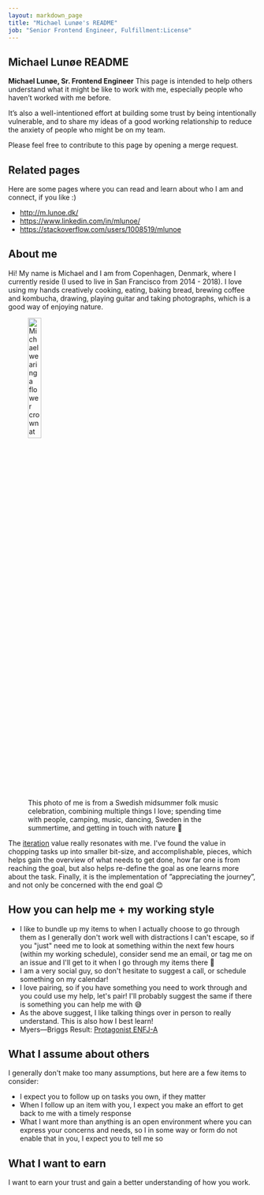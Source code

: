 ```yaml
---
layout: markdown_page
title: "Michael Lunøe's README"
job: "Senior Frontend Engineer, Fulfillment:License"
---
```


## Michael Lunøe README

**Michael Lunøe, Sr. Frontend Engineer** This page is intended to help others understand what it might be like to work with me, especially people who haven’t worked with me before.

It’s also a well-intentioned effort at building some trust by being intentionally vulnerable, and to share my ideas of a good working relationship to reduce the anxiety of people who might be on my team.

Please feel free to contribute to this page by opening a merge request.

## Related pages

Here are some pages where you can read and learn about who I am and connect, if you like :)

- http://m.lunoe.dk/
- https://www.linkedin.com/in/mlunoe/
- https://stackoverflow.com/users/1008519/mlunoe

## About me

Hi! My name is Michael and I am from Copenhagen, Denmark, where I currently reside (I used to live in San Francisco from 2014 - 2018). I love using my hands creatively cooking, eating, baking bread, brewing coffee and kombucha, drawing, playing guitar and taking photographs, which is a good way of enjoying nature.

<figure>
  <picture>
    <img alt="Michael wearing a flower crown at a Swedish folk music midsummer celebration" src="https://gitlab.com/gitlab-com/www-gitlab-com/uploads/d1f50cacd8cf90780e74fe0bb6887bc5/839369E5-7D92-4E33-8F20-A644EA1DA43F.jpg" width="25%" />
  </picture>
  <figcaption>This photo of me is from a Swedish midsummer folk music celebration, combining multiple things I love; spending time with people, camping, music, dancing, Sweden in the summertime, and getting in touch with nature 🌿</figcaption>
</figure>

The [iteration](/handbook/values/#iteration) value really resonates with me. I've found the value in chopping tasks up into smaller bit-size, and accomplishable, pieces, which helps gain the overview of what needs to get done, how far one is from reaching the goal, but also helps re-define the goal as one learns more about the task. Finally, it is the implementation of ”appreciating the journey”, and not only be concerned with the end goal 😊

## How you can help me + my working style

- I like to bundle up my items to when I actually choose to go through them as I generally don't work well with distractions I can't escape, so if you "just" need me to look at something within the next few hours (within my working schedule), consider send me an email, or tag me on an issue and I'll get to it when I go through my items there 🙏
- I am a very social guy, so don't hesitate to suggest a call, or schedule something on my calendar!
- I love pairing, so if you have something you need to work through and you could use my help, let's pair! I'll probably suggest the same if there is something you can help me with 😅
- As the above suggest, I like talking things over in person to really understand. This is also how I best learn!
- Myers—Briggs Result: [Protagonist ENFJ-A](https://www.16personalities.com/enfj-personality)

## What I assume about others

I generally don't make too many assumptions, but here are a few items to consider:

- I expect you to follow up on tasks you own, if they matter
- When I follow up an item with you, I expect you make an effort to get back to me with a timely response
- What I want more than anything is an open environment where you can express your concerns and needs, so I in some way or form do not enable that in you, I expect you to tell me so

## What I want to earn

I want to earn your trust and gain a better understanding of how you work.
